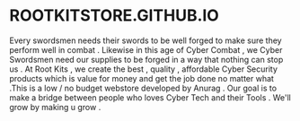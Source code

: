 # ROOTKITSTORE.GITHUB.IO
Every swordsmen needs their swords to be well forged to make sure they perform well in combat . Likewise in this age of Cyber Combat , we Cyber Swordsmen need our supplies to be forged in a way that nothing can stop us . At Root Kits , we create the best , quality , affordable Cyber Security products which is value for money and get the job done no matter what .This is a low / no budget webstore developed by Anurag . Our goal is to make a bridge between people who loves Cyber Tech and their Tools . We'll grow by making u grow .
